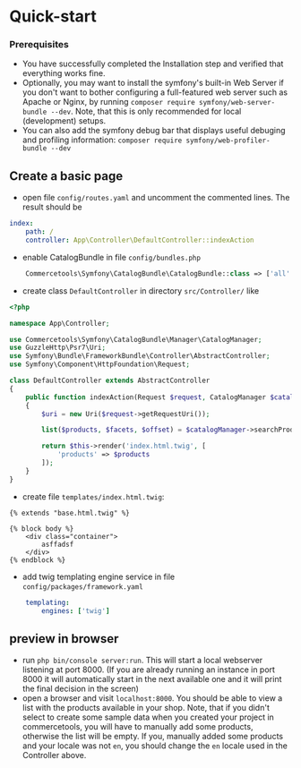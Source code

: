# Quick-start

### Prerequisites

* You have successfully completed the Installation step and verified that everything works fine.
* Optionally, you may want to install the symfony's built-in Web Server if you don't want
to bother configuring a full-featured web server such as Apache or Nginx, by running
`composer require symfony/web-server-bundle --dev`. Note, that this is only recommended
for local (development) setups.
* You can also add the symfony debug bar that displays useful debuging and profiling information: 
`composer require symfony/web-profiler-bundle --dev`

## Create a basic page

* open file `config/routes.yaml` and uncomment the commented lines. The result should be
```yaml
index:
    path: /
    controller: App\Controller\DefaultController::indexAction
```

* enable CatalogBundle in file `config/bundles.php`
```php
    Commercetools\Symfony\CatalogBundle\CatalogBundle::class => ['all' => true],
```

* create class `DefaultController` in directory `src/Controller/` like

```php
<?php

namespace App\Controller;

use Commercetools\Symfony\CatalogBundle\Manager\CatalogManager;
use GuzzleHttp\Psr7\Uri;
use Symfony\Bundle\FrameworkBundle\Controller\AbstractController;
use Symfony\Component\HttpFoundation\Request;

class DefaultController extends AbstractController
{
    public function indexAction(Request $request, CatalogManager $catalogManager)
    {
        $uri = new Uri($request->getRequestUri());

        list($products, $facets, $offset) = $catalogManager->searchProducts('en', null, null, null, null, null, $uri);

        return $this->render('index.html.twig', [
            'products' => $products
        ]);
    }
}

```
* create file `templates/index.html.twig`:

```twig
{% extends "base.html.twig" %}

{% block body %}
    <div class="container">
        asffadsf
    </div>
{% endblock %}

```

* add twig templating engine service in file `config/packages/framework.yaml`
```yaml
    templating:
        engines: ['twig']
```

## preview in browser

* run `php bin/console server:run`. This will start a local webserver listening at port 8000. 
(If you are already running an instance in port 8000 it will automatically start in the
next available one and it will print the final decision in the screen)
* open a browser and visit `localhost:8000`. You should be able to view a list with the products 
available in your shop. Note, that if you didn't select to create some sample data when you 
created your project in commercetools, you will have to manually add some products, otherwise
the list will be empty. If you, manually added some products and your locale was not `en`, 
you should change the `en` locale used in the Controller above. 


